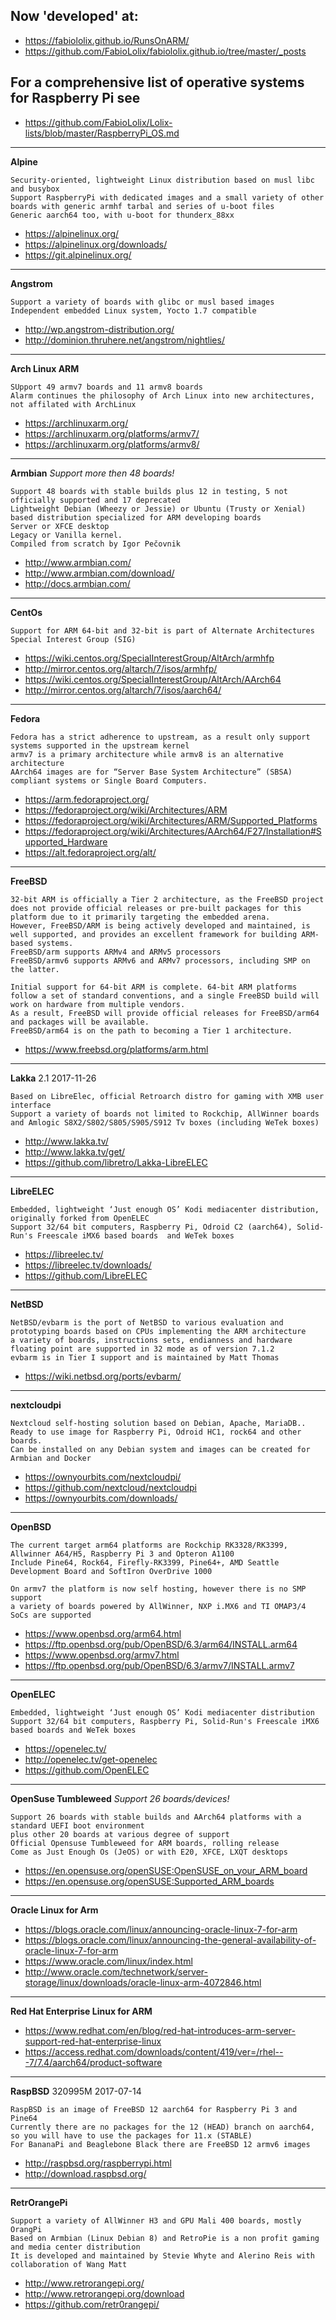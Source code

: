 ## Now 'developed' at:

* https://fabiololix.github.io/RunsOnARM/
* https://github.com/FabioLolix/fabiololix.github.io/tree/master/_posts

## For a comprehensive list of operative systems for Raspberry Pi see

* https://github.com/FabioLolix/Lolix-lists/blob/master/RaspberryPi_OS.md

***

**Alpine**

	Security-oriented, lightweight Linux distribution based on musl libc and busybox
    Support RaspberryPi with dedicated images and a small variety of other boards with generic armhf tarbal and series of u-boot files
    Generic aarch64 too, with u-boot for thunderx_88xx
	
* https://alpinelinux.org/
* https://alpinelinux.org/downloads/
* https://git.alpinelinux.org/

***

**Angstrom**

    Support a variety of boards with glibc or musl based images
	Independent embedded Linux system, Yocto 1.7 compatible
	
* http://wp.angstrom-distribution.org/
* http://dominion.thruhere.net/angstrom/nightlies/

***

**Arch Linux ARM**

    SUpport 49 armv7 boards and 11 armv8 boards
	Alarm continues the philosophy of Arch Linux into new architectures, not affilated with ArchLinux
	
* https://archlinuxarm.org/
* https://archlinuxarm.org/platforms/armv7/
* https://archlinuxarm.org/platforms/armv8/

***

**Armbian** *Support more then 48 boards!*

    Support 48 boards with stable builds plus 12 in testing, 5 not officially supported and 17 deprecated
	Lightweight Debian (Wheezy or Jessie) or Ubuntu (Trusty or Xenial) based distribution specialized for ARM developing boards
	Server or XFCE desktop
	Legacy or Vanilla kernel.
	Compiled from scratch by Igor Pečovnik
	
* http://www.armbian.com/
* http://www.armbian.com/download/
* http://docs.armbian.com/

***

**CentOs**

	Support for ARM 64-bit and 32-bit is part of Alternate Architectures Special Interest Group (SIG) 
	
* https://wiki.centos.org/SpecialInterestGroup/AltArch/armhfp
* http://mirror.centos.org/altarch/7/isos/armhfp/
* https://wiki.centos.org/SpecialInterestGroup/AltArch/AArch64
* http://mirror.centos.org/altarch/7/isos/aarch64/

***

**Fedora**

    Fedora has a strict adherence to upstream, as a result only support systems supported in the upstream kernel
    armv7 is a primary architecture while armv8 is an alternative architecture
    AArch64 images are for “Server Base System Architecture” (SBSA) compliant systems or Single Board Computers.

* https://arm.fedoraproject.org/
* https://fedoraproject.org/wiki/Architectures/ARM
* https://fedoraproject.org/wiki/Architectures/ARM/Supported_Platforms
* https://fedoraproject.org/wiki/Architectures/AArch64/F27/Installation#Supported_Hardware
* https://alt.fedoraproject.org/alt/

***

**FreeBSD**

    32-bit ARM is officially a Tier 2 architecture, as the FreeBSD project does not provide official releases or pre-built packages for this platform due to it primarily targeting the embedded arena.
    However, FreeBSD/ARM is being actively developed and maintained, is well supported, and provides an excellent framework for building ARM-based systems.
    FreeBSD/arm supports ARMv4 and ARMv5 processors
    FreeBSD/armv6 supports ARMv6 and ARMv7 processors, including SMP on the latter.

    Initial support for 64-bit ARM is complete. 64-bit ARM platforms follow a set of standard conventions, and a single FreeBSD build will work on hardware from multiple vendors.
    As a result, FreeBSD will provide official releases for FreeBSD/arm64 and packages will be available.
    FreeBSD/arm64 is on the path to becoming a Tier 1 architecture.

* https://www.freebsd.org/platforms/arm.html

***

**Lakka** 2.1 2017-11-26

	Based on LibreElec, official Retroarch distro for gaming with XMB user interface
    Support a variety of boards not limited to Rockchip, AllWinner boards and Amlogic S8X2/S802/S805/S905/S912 Tv boxes (including WeTek boxes)

* http://www.lakka.tv/
* http://www.lakka.tv/get/
* https://github.com/libretro/Lakka-LibreELEC

***

**LibreELEC**

	Embedded, lightweight ‘Just enough OS’ Kodi mediacenter distribution, originally forked from OpenELEC
    Support 32/64 bit computers, Raspberry Pi, Odroid C2 (aarch64), Solid-Run's Freescale iMX6 based boards  and WeTek boxes
	
* https://libreelec.tv/
* https://libreelec.tv/downloads/
* https://github.com/LibreELEC


***

**NetBSD**

    NetBSD/evbarm is the port of NetBSD to various evaluation and prototyping boards based on CPUs implementing the ARM architecture
    a variety of boards, instructions sets, endianness and hardware floating point are supported in 32 mode as of version 7.1.2
    evbarm is in Tier I support and is maintained by Matt Thomas

* https://wiki.netbsd.org/ports/evbarm/

***

**nextcloudpi**

    Nextcloud self-hosting solution based on Debian, Apache, MariaDB..
    Ready to use image for Raspberry Pi, Odroid HC1, rock64 and other boards.
    Can be installed on any Debian system and images can be created for Armbian and Docker

* https://ownyourbits.com/nextcloudpi/
* https://github.com/nextcloud/nextcloudpi
* https://ownyourbits.com/downloads/

***

**OpenBSD**

    The current target arm64 platforms are Rockchip RK3328/RK3399, Allwinner A64/H5, Raspberry Pi 3 and Opteron A1100
    Include Pine64, Rock64, Firefly-RK3399, Pine64+, AMD Seattle Development Board and SoftIron OverDrive 1000

    On armv7 the platform is now self hosting, however there is no SMP support
    a variety of boards powered by AllWinner, NXP i.MX6 and TI OMAP3/4 SoCs are supported

* https://www.openbsd.org/arm64.html
* https://ftp.openbsd.org/pub/OpenBSD/6.3/arm64/INSTALL.arm64
* https://www.openbsd.org/armv7.html
* https://ftp.openbsd.org/pub/OpenBSD/6.3/armv7/INSTALL.armv7

***

**OpenELEC**

	Embedded, lightweight ‘Just enough OS’ Kodi mediacenter distribution
    Support 32/64 bit computers, Raspberry Pi, Solid-Run's Freescale iMX6 based boards and WeTek boxes
	
* https://openelec.tv/
* http://openelec.tv/get-openelec
* https://github.com/OpenELEC

***

**OpenSuse Tumbleweed** *Support 26 boards/devices!*

    Support 26 boards with stable builds and AArch64 platforms with a standard UEFI boot environment
    plus other 20 boards at various degree of support
	Official Opensuse Tumbleweed for ARM boards, rolling release
	Come as Just Enough Os (JeOS) or with E20, XFCE, LXQT desktops
	
* https://en.opensuse.org/openSUSE:OpenSUSE_on_your_ARM_board
* https://en.opensuse.org/openSUSE:Supported_ARM_boards

***

**Oracle Linux for Arm**

* https://blogs.oracle.com/linux/announcing-oracle-linux-7-for-arm
* https://blogs.oracle.com/linux/announcing-the-general-availability-of-oracle-linux-7-for-arm
* https://www.oracle.com/linux/index.html
* http://www.oracle.com/technetwork/server-storage/linux/downloads/oracle-linux-arm-4072846.html

***

**Red Hat Enterprise Linux for ARM**

* https://www.redhat.com/en/blog/red-hat-introduces-arm-server-support-red-hat-enterprise-linux
* https://access.redhat.com/downloads/content/419/ver=/rhel---7/7.4/aarch64/product-software

***

**RaspBSD** 320995M 2017-07-14

	RaspBSD is an image of FreeBSD 12 aarch64 for Raspberry Pi 3 and Pine64
    Currently there are no packages for the 12 (HEAD) branch on aarch64, so you will have to use the packages for 11.x (STABLE)
    For BananaPi and Beaglebone Black there are FreeBSD 12 armv6 images

* http://raspbsd.org/raspberrypi.html
* http://download.raspbsd.org/

***


**RetrOrangePi**

    Support a variety of AllWinner H3 and GPU Mali 400 boards, mostly OrangPi
    Based on Armbian (Linux Debian 8) and RetroPie is a non profit gaming and media center distribution
    It is developed and maintained by Stevie Whyte and Alerino Reis with collaboration of Wang Matt

* http://www.retrorangepi.org/
* http://www.retrorangepi.org/download
* https://github.com/retr0rangepi/
